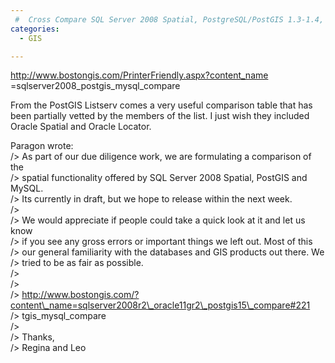 ```yaml
---
 #  Cross Compare SQL Server 2008 Spatial, PostgreSQL/PostGIS 1.3-1.4, MySQL 5-6
categories:
  - GIS

---
```

<a href="http://www.bostongis.com/PrinterFriendly.aspx?content_name=sqlserver2008_postgis_mysql_compare" target="_blank">http://www.bostongis.com/PrinterFriendly.aspx?content_name =sqlserver2008_postgis_mysql_compare</a>

From the PostGIS Listserv comes a very useful comparison table that has been partially vetted by the members of the list. I just wish they included Oracle Spatial and Oracle Locator.

Paragon wrote:  
/> As part of our due diligence work, we are formulating a comparison of the  
/> spatial functionality offered by SQL Server 2008 Spatial, PostGIS and MySQL.  
/> Its currently in draft, but we hope to release within the next week.  
/>  
/> We would appreciate if people could take a quick look at it and let us know  
/> if you see any gross errors or important things we left out. Most of this  
/> our general familiarity with the databases and GIS products out there. We  
/> tried to be as fair as possible.  
/>  
/>  
/> http://www.bostongis.com/?content\_name=sqlserver2008r2\_oracle11gr2\_postgis15\_compare#221  
/> tgis\_mysql\_compare  
/>  
/> Thanks,  
/> Regina and Leo